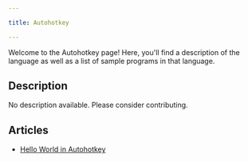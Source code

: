 ```yaml
---

title: Autohotkey

---
```


Welcome to the Autohotkey page! Here, you'll find a description of the language as well as a list of sample programs in that language.

## Description

No description available. Please consider contributing.

## Articles

- [Hello World in Autohotkey](https://sampleprograms.io/projects/hello-world/autohotkey)